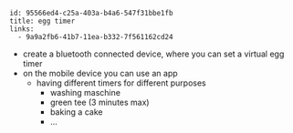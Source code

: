 ```
id: 95566ed4-c25a-403a-b4a6-547f31bbe1fb
title: egg timer
links:
  - 9a9a2fb6-41b7-11ea-b332-7f561162cd24
```

* create a bluetooth connected device, where you can set a virtual egg timer
* on the mobile device you can use an app
  * having different timers for different purposes
    * washing maschine
    * green tee (3 minutes max)
    * baking a cake
    * ...
